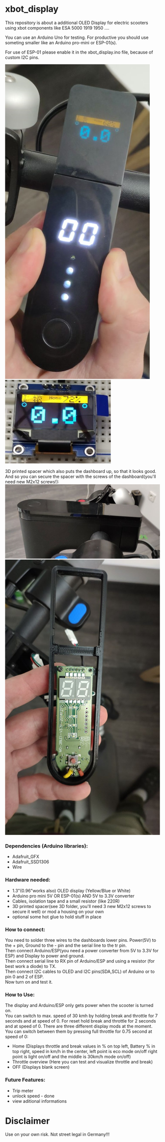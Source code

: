 # xbot_display
This repository is about a additional OLED Display for electric scooters using xbot components like ESA 5000 1919 1950 ....

You can use an Arduino Uno for testing. For productive you should use someting smaller like an Arduino pro-mini or ESP-01(s).

For use of ESP-01 please enable it in the xbot_display.ino file, because of custom I2C pins.

![V1](/img/v1_1.jpg)
![V1](/img/v1_3.jpg)

3D printed spacer which also puts the dashboard up, so that it looks good. And so you can secure the spacer with the screws of the dashboard(you'll need new M2x12 screws!):
![V2](/img/v2_1.jpg)
![V2](/img/v2_2.jpg)


<h3>Dependencies (Arduino libraries):</h3>
<ul>
<li>Adafruit_GFX</li>
<li>Adafruit_SSD1306</li>
<li>Wire</li>
</ul>

<h3>Hardware needed:</h3>
<ul>
<li>1.3"(0.96"works also) OLED display (Yellow/Blue or White)</li>
<li>Arduino pro mini 5V OR ESP-01(s) AND 5V to 3.3V converter</li>
<li>Cables, isolation tape and a small resistor (like 220R)</li>
<li>3D printed spacer(see 3D folder, you'll need 3 new M2x12 screws to secure it well) or mod a housing on your own</li>
<li>optional some hot glue to hold stuff in place</li>
</ul>

<h3>How to connect:</h3>

You need to solder three wires to the dashboards lower pins. Power(5V) to the + pin, Ground to the - pin and the serial line to the tr pin. 
<br>
Then connect Arduino/ESP(you need a power converter from 5V to 3.3V for ESP) and Display to power and ground. 
<br>
Then connect serial line to RX pin of Arduino/ESP and using a resistor (for best work a diode) to TX.
<br>
Then connect I2C cables to OLED and I2C pins(SDA,SCL) of Arduino or to pin 0 and 2 of ESP.
<br>
Now turn on and test it.

<h3>How to Use:</h3>
The display and Arduino/ESP only gets power when the scooter is turned on.
<br>
You can switch to max. speed of 30 kmh by holding break and throttle for 7 seconds and at speed of 0. For reset hold break and throttle for 2 seconds and at speed of 0.
There are three different display mods at the moment. You can switch between them by pressing full throttle for 0.75 second at speed of 0:

<ul>
<li>Home (Displays throttle and break values in % on top left, Battery % in top right, speed in km/h in the center, left point is eco mode on/off right point is light on/off and the middle is 30km/h mode on/off)</li>
<li>Throttle overview (Here you can test and visualize throttle and break)</li>
<li>OFF (Displays blank screen)</li>
</ul>

<h3>Future Features:</h3>
<ul>
<li>Trip meter</li>
<li>unlock speed - done</li>
<li>view aditional informations</li>
</ul>

<h1>Disclaimer</h1>
Use on your own risk.
Not street legal in Germany!!!
